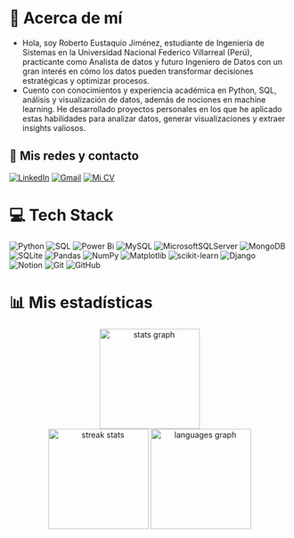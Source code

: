 # 💫 Acerca de mí
- Hola, soy Roberto Eustaquio Jiménez, estudiante de Ingeniería de Sistemas en la Universidad Nacional Federico Villarreal (Perú), practicante como Analista de datos y futuro Ingeniero de Datos con un gran interés en cómo los datos pueden transformar decisiones estratégicas y optimizar procesos. 
- Cuento con conocimientos y experiencia académica en Python, SQL, análisis y visualización de datos, además de nociones en machine learning. He desarrollado proyectos personales en los que he aplicado estas habilidades para analizar datos, generar visualizaciones y extraer insights valiosos.

## 📩 Mis redes y contacto
[![LinkedIn](https://img.shields.io/badge/LinkedIn-%230077B5.svg?logo=linkedin&logoColor=white&style=flat)](https://linkedin.com/in/roberto-eustaquio/) 
[![Gmail](https://img.shields.io/badge/Gmail-D14836.svg?style=flat&logo=Gmail&logoColor=white)](mailto:reusjimenez2002@gmail.com) 
[![Mi CV](https://img.shields.io/badge/Mi%20CV-%234A8E34?style=flat&logo=Google-Drive&logoColor=white)](https://drive.google.com/file/d/1oDfquNMkjUdg_IDSrDPl0XKCABy-tn-P/view?usp=sharing)
<!-- [![Mis Certificados](https://img.shields.io/badge/Mis%20Certificados-%230077B5?style=flat-square&logo=Google-Drive&logoColor=white)](https://drive.google.com/drive/folders/1XIYg82s48XN0dNXxFEVXJUpGfAG6nCOS?usp=drive_link) -->
<!-- [![Facebook](https://img.shields.io/badge/Facebook-%231877F2.svg?logo=Facebook&logoColor=white)](https://facebook.com/reus.jimenez02) -->
<!-- [![X](https://img.shields.io/badge/X-black.svg?logo=X&logoColor=white)](https://x.com/Reus_Jimenez02) -->
<!-- [![Instagram](https://img.shields.io/badge/Instagram-%23E4405F.svg?logo=Instagram&logoColor=white)](https://instagram.com/reus_jimenez/) -->

# 💻 Tech Stack
![Python](https://img.shields.io/badge/python-3670A0?style=for-the-badge&logo=python&logoColor=ffdd54) 
![SQL](https://img.shields.io/badge/sql-003366.svg?style=for-the-badge&logo=mysql&logoColor=white) 
![Power Bi](https://img.shields.io/badge/power_bi-F2C811?style=for-the-badge&logo=powerbi&logoColor=black) 
![MySQL](https://img.shields.io/badge/mysql-4479A1.svg?style=for-the-badge&logo=mysql&logoColor=white) 
![MicrosoftSQLServer](https://img.shields.io/badge/Microsoft%20SQL%20Server-CC2927?style=for-the-badge&logo=microsoft%20sql%20server&logoColor=white) 
![MongoDB](https://img.shields.io/badge/MongoDB-%234ea94b.svg?style=for-the-badge&logo=mongodb&logoColor=white) 
![SQLite](https://img.shields.io/badge/sqlite-%2307405e.svg?style=for-the-badge&logo=sqlite&logoColor=white) 
![Pandas](https://img.shields.io/badge/pandas-%23150458.svg?style=for-the-badge&logo=pandas&logoColor=white) 
![NumPy](https://img.shields.io/badge/numpy-%23013243.svg?style=for-the-badge&logo=numpy&logoColor=white) 
![Matplotlib](https://img.shields.io/badge/Matplotlib-%23ffffff.svg?style=for-the-badge&logo=Matplotlib&logoColor=black) 
![scikit-learn](https://img.shields.io/badge/scikit--learn-%23F7931E.svg?style=for-the-badge&logo=scikit-learn&logoColor=white) 
![Django](https://img.shields.io/badge/django-%23092E20.svg?style=for-the-badge&logo=django&logoColor=white) 
![Notion](https://img.shields.io/badge/Notion-%23000000.svg?style=for-the-badge&logo=notion&logoColor=white) 
![Git](https://img.shields.io/badge/git-%23F05033.svg?style=for-the-badge&logo=git&logoColor=white) 
![GitHub](https://img.shields.io/badge/github-%23121011.svg?style=for-the-badge&logo=github&logoColor=white) 
<!-- ![PostgreSQL](https://img.shields.io/badge/postgres-%23316192.svg?style=for-the-badge&logo=postgresql&logoColor=white)  -->
<!-- ![Apache Spark](https://img.shields.io/badge/Apache%20Spark-FDEE21?style=for-the-badge&logo=apachespark&logoColor=black)  -->
<!-- ![Apache Kafka](https://img.shields.io/badge/Apache%20Kafka-000?style=for-the-badge&logo=apachekafka)  -->
<!-- ![Apache Hadoop](https://img.shields.io/badge/Apache%20Hadoop-66CCFF?style=for-the-badge&logo=apachehadoop&logoColor=black)  -->
<!-- ![Azure](https://img.shields.io/badge/azure-%230072C6.svg?style=for-the-badge&logo=microsoftazure&logoColor=white)  -->

# 📊 Mis estadísticas
<div align="center">
  <img src="https://github-readme-stats.vercel.app/api?username=ReusJimenez&theme=graywhite&hide_title=true&hide_border=false&include_all_commits=false&count_private=false&locale=es" height="180" alt="stats graph"  />
  <div>
    <img src="https://github-readme-streak-stats.herokuapp.com/?user=ReusJimenez&theme=graywhite&hide_border=false&locale=es" height="180" alt="streak stats"  />
    <img src="https://github-readme-stats.vercel.app/api/top-langs/?username=ReusJimenez&theme=graywhite&hide_border=false&include_all_commits=false&count_private=false&layout=compact&locale=es" height="180" alt="languages graph"  />
  </div>
</div>
<!-- 
---
[![](https://visitcount.itsvg.in/api?id=ReusJimenez&icon=8&color=12)](https://visitcount.itsvg.in) 
-->
